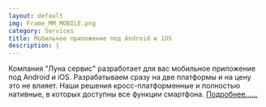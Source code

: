 ```yaml
---
layout: default
img: Frame_MM_MOBILE.png
category: Services
title: Мобильное приложение под Android и iOS
description: |
---
```

  Компания "Луна сервис" разработает для вас мобильное приложение под Android и iOS. Разрабатываем сразу на две платформы и на цену это не влияет. Наши решения кросс-платформенные и полностью нативные, в которых доступны все функции смартфона. <a class="page-scroll" href="/mobile-blog.html"> Подробнее......</a>
